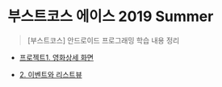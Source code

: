 # 부스트코스 에이스 2019 Summer
> [부스트코스] 안드로이드 프로그래밍 학습 내용 정리
+ [프로젝트1. 영화상세 화면](https://github.com/mjy1529/BoostCourse_Summer/blob/master/PJT1_CodeReview.md)

+ [2. 이벤트와 리스트뷰](https://github.com/mjy1529/BoostCourse_Summer/blob/master/%5B2%5D%EC%9D%B4%EB%B2%A4%ED%8A%B8%EC%99%80%20%EB%A6%AC%EC%8A%A4%ED%8A%B8%EB%B7%B0.md)
